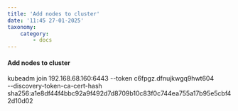 ```yaml
---
title: 'Add nodes to cluster'
date: '11:45 27-01-2025'
taxonomy:
    category:
        - docs
---
```


#### Add nodes to cluster

kubeadm join 192.168.68.160:6443 --token c6fpgz.dfnujkwgq9hwt604 \
        --discovery-token-ca-cert-hash sha256:a1e8df44f4bbc92a9f492d7d8709b10c83f0c744ea755a17b95e5cbf42d10d02 